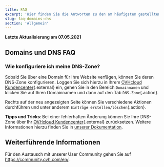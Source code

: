 ```yaml
---
title: FAQ
excerpt: 'Hier finden Sie die Antworten zu den am häufigsten gestellten Fragen rund um Domains und DNS'
slug: faq-domains-dns
section: 'Allgemein'
---
```


**Letzte Aktualisierung am 07.05.2021**

## Domains und DNS FAQ

### Wie konfiguriere ich meine DNS-Zone? 

Sobald Sie über eine Domain für Ihre Website verfügen, können Sie deren DNS-Zone konfigurieren. Loggen Sie sich hierzu in Ihrem [OVHcloud Kundencenter](https://www.ovh.com/auth/?action=gotomanager&from=https://www.ovh.de/&ovhSubsidiary=de){.external} ein, gehen Sie in den Bereich `Domainnamen` und klicken Sie auf Ihren Domainnamen und dann auf den Tab `DNS-Zone`{.action}. 

Rechts auf der neu angezeigten Seite können Sie verschiedene Aktionen durchführen und unter anderem `Einträge erstellen/löschen`{.action}.

**Tipps und Tricks**: Bei einer fehlerhaften Änderung können Sie Ihre DNS-Zone über Ihr [OVHcloud Kundencenter](https://www.ovh.com/auth/?action=gotomanager&from=https://www.ovh.de/&ovhSubsidiary=de){.external} zurücksetzen. Weitere Informationen hierzu finden Sie in [unserer Dokumentation](../webhosting_bearbeiten_der_dns_zone/).

## Weiterführende Informationen

Für den Austausch mit unserer User Community gehen Sie auf <https://community.ovh.com/en/>.
